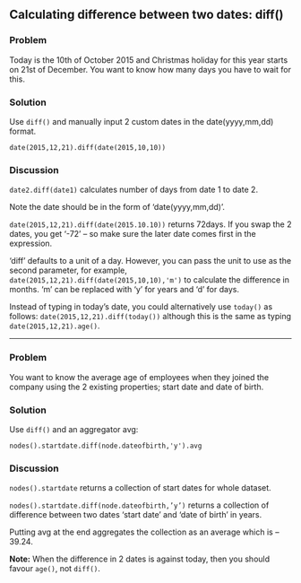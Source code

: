 ## Calculating difference between two dates: diff()
### Problem
Today is the 10th of October 2015 and Christmas holiday for this year starts on 21st of December. You want to know how many days you have to wait for this.

### Solution
Use `diff()` and manually input 2 custom dates in the date(yyyy,mm,dd) format.

```
date(2015,12,21).diff(date(2015,10,10))
```


### Discussion
`date2.diff(date1)` calculates number of days from date 1 to date 2.

Note the date should be in the form of ‘date(yyyy,mm,dd)’.

`date(2015,12,21).diff(date(2015.10.10))` returns 72days. If you swap the 2 dates, you get ‘-72’ – so make sure the later date comes first in the expression.

‘diff’ defaults to a unit of a day. However, you can pass the unit to use as the second parameter, for example, `date(2015,12,21).diff(date(2015,10,10),'m')` to calculate the difference in months. ‘m’ can be replaced with ‘y’ for years and ‘d’ for days.

Instead of typing in today’s date, you could alternatively use `today()` as follows: `date(2015,12,21).diff(today())` although this is the same as typing `date(2015,12,21).age()`.

---
### Problem
You want to know the average age of employees when they joined the company using the 2 existing properties; start date and date of birth.

### Solution
Use `diff()` and an aggregator avg:

```
nodes().startdate.diff(node.dateofbirth,'y').avg
```


### Discussion
`nodes().startdate` returns a collection of start dates for whole dataset.

`nodes().startdate.diff(node.dateofbirth,’y’)` returns a collection of difference between two dates ‘start date’ and ‘date of birth’ in years.

Putting avg at the end aggregates the collection as an average which is – 39.24.

**Note:** When the difference in 2 dates is against today, then you should favour `age()`, not `diff()`.